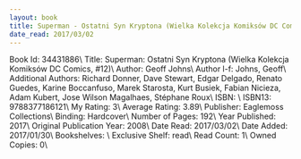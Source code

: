 ```yaml
---
layout: book
title: Superman - Ostatni Syn Kryptona (Wielka Kolekcja Komiksów DC Comics,  no. 12)
date_read: 2017/03/02
---
```


Book Id: 34431886\ 
Title: Superman: Ostatni Syn Kryptona (Wielka Kolekcja Komiksów DC Comics, #12)\ 
Author: Geoff Johns\ 
Author l-f: Johns, Geoff\ 
Additional Authors: Richard Donner, Dave    Stewart, Edgar Delgado, Renato Guedes, Karine Boccanfuso, Marek Starosta, Kurt Busiek, Fabian Nicieza, Adam Kubert, Jose Wilson Magalhaes, Stéphane Roux\ 
ISBN: \ 
ISBN13: 9788377186121\ 
My Rating: 3\ 
Average Rating: 3.89\ 
Publisher: Eaglemoss Collections\ 
Binding: Hardcover\ 
Number of Pages: 192\ 
Year Published: 2017\ 
Original Publication Year: 2008\ 
Date Read: 2017/03/02\ 
Date Added: 2017/01/30\ 
Bookshelves: \ 
Exclusive Shelf: read\ 
Read Count: 1\ 
Owned Copies: 0\ 

